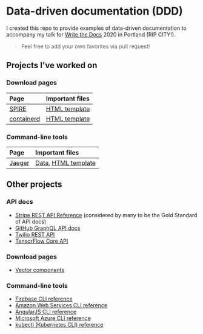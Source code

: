 # Data-driven documentation (DDD)

I created this repo to provide examples of data-driven documentation to accompany my talk for [Write the Docs](https://www.writethedocs.org/conf/portland/2020/) 2020 in Portland (RIP CITY!).

> Feel free to add your own favorites via pull request!

## Projects I've worked on

### Download pages

Page | Important files
:----|:---------------
[SPIRE](https://spiffe.io/downloads) | [HTML template](https://github.com/spiffe/spiffe.io/blob/master/layouts/shortcodes/releases.html)
[containerd](https://containerd.io/downloads) | [HTML template](https://github.com/containerd/containerd.io/blob/master/layouts/shortcodes/releases.html)

### Command-line tools

Page | Important files
:----|:---------------
[Jaeger](https://www.jaegertracing.io/docs/latest/cli) | [Data](https://github.com/jaegertracing/documentation/tree/master/data/cli), [HTML template](https://github.com/jaegertracing/documentation/blob/master/themes/jaeger-docs/layouts/shortcodes/cli/tools-list.html)

## Other projects

### API docs

* [Stripe REST API Reference](https://stripe.com/docs/api) (considered by many to be the Gold Standard of API docs)
* [GitHub GraphQL API docs](https://docs.github.com/en/graphql)
* [Twilio REST API](https://www.twilio.com/docs/usage/api)
* [TensorFlow Core API](https://www.tensorflow.org/api_docs/)

### Download pages

* [Vector components](https://vector.dev/components)

### Command-line tools

* [Firebase CLI reference](https://firebase.google.com/docs/cli)
* [Amazon Web Services CLI reference](https://docs.aws.amazon.com/cli/latest/reference)
* [AngularJS CLI reference](https://angular.io/cli)
* [Microsoft Azure CLI reference](https://docs.microsoft.com/en-us/cli/azure/?view=azure-cli-latest)
* [kubectl (Kubernetes CLI) reference](https://kubernetes.io/docs/reference/generated/kubectl/kubectl-commands)

